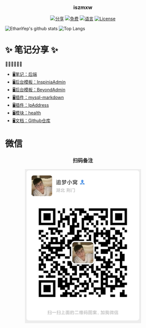 <!-- 
<p align="center"><img src="https://avatars2.githubusercontent.com/u/31272102" width="100"></p>
-->
<h3 align="center">iszmxw</h3>
<p align="center">
<a href="https://github.com/iszmxw/"><img src="https://img.shields.io/badge/%E5%88%86-%E4%BA%AB-green?logo=symantec&style=plastic" alt="分享"></a>
<a href="https://github.com/iszmxw/"><img src="https://img.shields.io/badge/%E5%85%8D%E8%B4%B9-100%25-brightgreen" alt="免费"></a>
<a href="https://github.com/iszmxw/"><img src="https://img.shields.io/badge/%E8%AF%AD%E8%A8%80-markdown-blue" alt="语言"></a>
<a href="https://github.com/iszmxw/"><img src="https://img.shields.io/badge/License-MIT-red" alt="License"></a>
</p>


![EthanYep's github stats](https://github-readme-stats.vercel.app/api?username=iszmxw&show_icons=true&theme=radical&layout=compact&line_height=40&title_color=62BFAD&icon_color=79ff97&text_color=F7F8E8&bg_color=151515&locale=cn)
![Top Langs](https://github-readme-stats.vercel.app/api/top-langs/?username=iszmxw&langs_count=10&title_color=62BFAD&theme=radical&layout=compact&locale=cn)

<!-- ![Top Langs](https://github-readme-stats.vercel.app/api/top-langs/?username=iszmxw&show_icons=true&langs_count=10&theme=radical&line_height=40&title_color=62BFAD&icon_color=79ff97&text_color=F7F8E8&bg_color=151515&locale=cn) -->


# ✨ 笔记分享 ✨ 

👋👋👋👋👋👋

- [🖥笔记：后端](https://iszmxw.github.io/studys)
- [🖥后台模板：InspiniaAdmin](https://github.com/iszmxw/InspiniaAdmin)
- [🖥后台模板：BeyondAdmin](https://github.com/iszmxw/BeyondAdmin)
- [🖥插件：mysql-markdown](https://github.com/iszmxw/mysql-markdown)
- [🖥插件：IpAddress](https://github.com/iszmxw/IpAddress)
- [🖥模块：health](https://github.com/iszmxw/health)
- [🖥文档：Github仓库](https://github.com/iszmxw/iszmxw.github.io)

# 微信

<h3 align="center">扫码备注</h3>
<p align="center"><img src="https://raw.githubusercontent.com/iszmxw/iszmxw/master/static/images/wx.png"></p>
